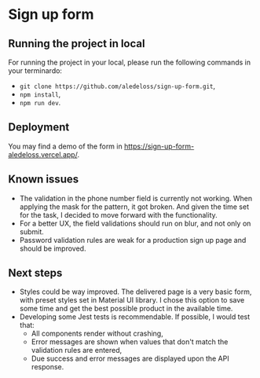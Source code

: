 # Sign up form

## Running the project in local

For running the project in your local, please run the following commands in your terminardo:

- `git clone https://github.com/aledeloss/sign-up-form.git`,
- `npm install`,
- `npm run dev`.

## Deployment

You may find a demo of the form in https://sign-up-form-aledeloss.vercel.app/.

## Known issues

- The validation in the phone number field is currently not working. When applying the mask for the pattern, it got broken. And given the time set for the task, I decided to move forward with the functionality.
- For a better UX, the field validations should run on blur, and not only on submit.
- Password validation rules are weak for a production sign up page and should be improved.

## Next steps

- Styles could be way improved. The delivered page is a very basic form, with preset styles set in Material UI library. I chose this option to save some time and get the best possible product in the available time.
- Developing some Jest tests is recommendable. If possible, I would test that:
  - All components render without crashing,
  - Error messages are shown when values that don't match the validation rules are entered,
  - Due success and error messages are displayed upon the API response.
